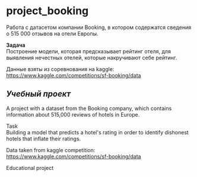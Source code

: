 # project_booking

Работа с датасетом компании Booking,  в котором содержатся сведения о 515 000 отзывов на отели Европы.

**Задача**<br>
Построение модели, которая предсказывает рейтинг отеля, для выявления нечестных отелей, которые накручивают себе рейтинг.

Данные взяты из соревнования на kaggle:<br>
https://www.kaggle.com/competitions/sf-booking/data

*Учебный проект*  
--------------   

A project with a dataset from the Booking company, which contains information about 515,000 reviews of hotels in Europe.  

Task  
Building a model that predicts a hotel's rating in order to identify dishonest hotels that inflate their ratings.  

Data taken from kaggle competition:  
https://www.kaggle.com/competitions/sf-booking/data  

Educational project  
